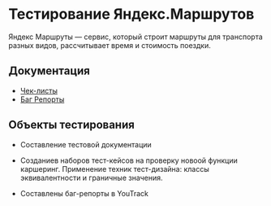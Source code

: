 # Тестирование Яндекс.Маршрутов
Яндекс Маршруты — сервис, который строит маршруты для транспорта разных видов, рассчитывает время и стоимость поездки. 

## Документация

- [Чек-листы](https://docs.google.com/spreadsheets/d/1AOIaV2vgZv6fMacB3yLSYOWzBp0hQNROhO1A56GJAI0/edit?gid=899462569#gid=899462569)
- [Баг Репорты](https://eras.youtrack.cloud/issues?q=project:%20%7Bau%7D%20and%20%D1%82%D0%B5%D0%B3:%20%D0%97%D0%B2%D0%B5%D0%B7%D0%B4%D0%B0)

## Объекты тестирования

- Составление тестовой документации

- Созданиев наборов тест-кейсов на проверку новоой функции каршеринг. Применение техник тест-дизайна: классы эквивалентности и граничные значения.

- Составлены баг-репорты в YouTrack
